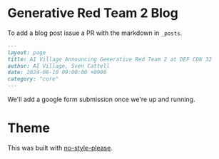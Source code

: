 # Generative Red Team 2 Blog

To add a blog post issue a PR with the markdown in `_posts`. 

```markdown
---
layout: page
title: AI Village Announcing Generative Red Team 2 at DEF CON 32
author: AI Village, Sven Cattell
date: 2024-06-10 09:00:00 +0900
category: "core"
---
```

We'll add a google form submission once we're up and running.

# Theme

This was built with [no-style-please](https://github.com/riggraz/no-style-please).